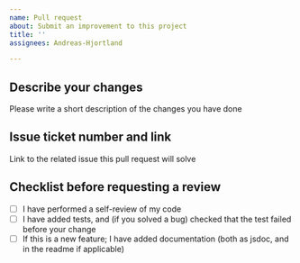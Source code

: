 ```yaml
---
name: Pull request
about: Submit an improvement to this project
title: ''
assignees: Andreas-Hjortland

---
```


## Describe your changes
Please write a short description of the changes you have done

## Issue ticket number and link
Link to the related issue this pull request will solve

## Checklist before requesting a review
- [ ] I have performed a self-review of my code
- [ ] I have added tests, and (if you solved a bug) checked that the test failed before your change
- [ ] If this is a new feature; I have added documentation (both as jsdoc, and in the readme if applicable)